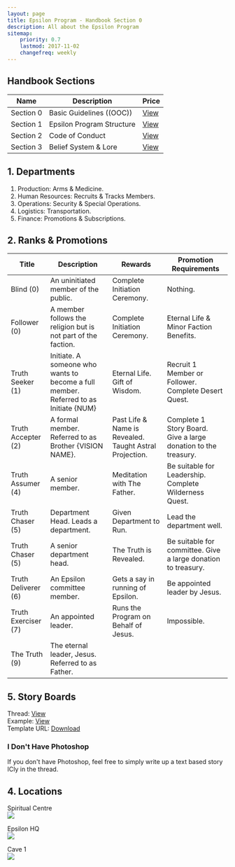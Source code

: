 ```yaml
---
layout: page
title: Epsilon Program - Handbook Section 0
description: All about the Epsilon Program
sitemap:
    priority: 0.7
    lastmod: 2017-11-02
    changefreq: weekly
---
```

## Handbook Sections
<div class="table-wrapper">
	<table>
		<thead>
			<tr>
				<th>Name</th>
				<th>Description</th>
				<th>Price</th>
			</tr>
		</thead>
		<tbody>
			<tr>
				<td>Section 0</td>
				<td>Basic Guidelines ((OOC))</td>
				<td><a href="/section0">View</a></td>
			</tr>
			<tr>
				<td>Section 1</td>
				<td>Epsilon Program Structure</td>
				<td><a href="/section1">View</a></td>
			</tr>
			<tr>
				<td>Section 2</td>
				<td>Code of Conduct</td>
				<td><a href="/section2">View</a></td>
			</tr>
			<tr>
				<td>Section 3</td>
				<td>Belief System & Lore</td>
				<td><a href="/section3">View</a></td>
			</tr>
		</tbody>
	</table>
</div>


## 1. Departments
1. Production: Arms & Medicine.
2. Human Resources: Recruits & Tracks Members.
3. Operations: Security & Special Operations.
4. Logistics: Transportation.
5. Finance: Promotions & Subscriptions.

## 2. Ranks & Promotions
<div class="table-wrapper">
	<table>
		<thead>
			<tr>
				<th>Title</th>
				<th>Description</th>
				<th>Rewards</th>
				<th>Promotion Requirements</th>
			</tr>
		</thead>
		<tbody>
			<tr>
				<td>Blind (0)</td>
				<td>An uninitiated member of the public.</td>
				<td>Complete Initiation Ceremony.</td>
				<td>Nothing.</td>
			</tr>
			<tr>
				<td>Follower (0)</td>
				<td>A member follows the religion but is not part of the faction. </td>
				<td>Complete Initiation Ceremony.</td>
				<td>Eternal Life & Minor Faction Benefits.</td>
			</tr>
			<tr>
				<td>Truth Seeker (1)</td>
				<td>Initiate. A someone who wants to become a full member. Referred to as Initiate {NUM}</td>
				<td>Eternal Life. Gift of Wisdom.</td>
				<td>Recruit 1 Member or Follower. Complete Desert Quest.</td>
			</tr>
			<tr>
				<td>Truth Accepter (2)</td>
				<td>A formal member. Referred to as Brother {VISION NAME}.</td>
				<td>Past Life & Name is Revealed. Taught Astral Projection.</td>
				<td>Complete 1 Story Board. Give a large donation to the treasury.</td>				
			</tr>
			<tr>
				<td>Truth Assumer (4)</td>
				<td>A senior member.</td>
				<td>Meditation with The Father.</td>
				<td>Be suitable for Leadership. Complete Wilderness Quest.</td>
			</tr>
			<tr>
				<td>Truth Chaser (5)</td>
				<td>Department Head. Leads a department.</td>
				<td>Given Department to Run.</td>
				<td>Lead the department well.</td>
			</tr>
			<tr>
				<td>Truth Chaser (5)</td>
				<td>A senior department head.</td>
				<td>The Truth is Revealed.</td>
				<td>Be suitable for committee. Give a large donation to treasury.</td>
			</tr>
			<tr>
				<td>Truth Deliverer (6)</td>
				<td>An Epsilon committee member. </td>
				<td>Gets a say in running of Epsilon.</td>
				<td>Be appointed leader by Jesus.</td>
			</tr>
			<tr>
				<td>Truth Exerciser (7)</td>
				<td>An appointed leader.</td>
				<td>Runs the Program on Behalf of Jesus.</td>
				<td>Impossible.</td>
			</tr>
			<tr>
				<td>The Truth (9)</td>
				<td>The eternal leader, Jesus. Referred to as Father.</td>
				<td></td>
				<td></td>
			</tr>
		</tbody>
	</table>
</div>

## 5. Story Boards
Thread: <a href="https://forum.eclipse-rp.net/topic/7221-the-epsilon-program/">View</a>
<br>
Example: <a href="https://forum.eclipse-rp.net/uploadsnew/monthly_2018_06/First.thumb.png.a5cffe0f43f8ba9572befa17e1349c3f.png">View</a>
<br>
Template URL: <a href="https://mega.nz/#!BmpFHKJC!4CrLCZFV56I6VUfnqa30SSazU7uTd9pNRMGtlfmDIr4">Download</a>

### I Don't Have Photoshop
If you don't have Photoshop, feel free to simply write up a text based story ICly in the thread.

## 4. Locations
Spiritual Centre
<br>
<img src="https://media.discordapp.net/attachments/451867404755009537/452330887665680384/unknown.png">

Epsilon HQ
<br>
<img src="https://media.discordapp.net/attachments/451867404755009537/452957783529226266/unknown.png">

Cave 1
<br>
<img src="https://media.discordapp.net/attachments/451860567729373205/452682901721448459/unknown.png?width=953&height=537">

